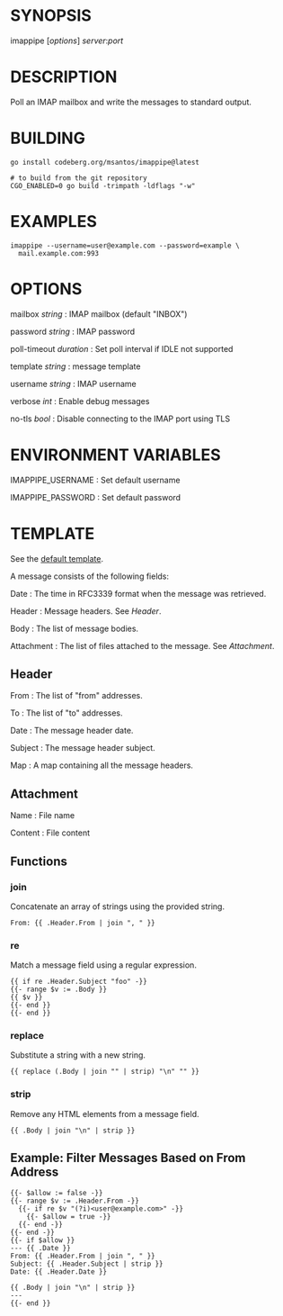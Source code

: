 # SYNOPSIS

imappipe [*options*] *server*:*port*

# DESCRIPTION

Poll an IMAP mailbox and write the messages to standard output.

# BUILDING

```
go install codeberg.org/msantos/imappipe@latest

# to build from the git repository
CGO_ENABLED=0 go build -trimpath -ldflags "-w"
```

# EXAMPLES

```
imappipe --username=user@example.com --password=example \
  mail.example.com:993
```

# OPTIONS

mailbox *string*
: IMAP mailbox (default "INBOX")

password *string*
: IMAP password

poll-timeout *duration*
: Set poll interval if IDLE not supported

template *string*
: message template

username *string*
: IMAP username

verbose *int*
: Enable debug messages

no-tls *bool*
: Disable connecting to the IMAP port using TLS

# ENVIRONMENT VARIABLES

IMAPPIPE_USERNAME
: Set default username

IMAPPIPE_PASSWORD
: Set default password

# TEMPLATE

See the [default
template](https://github.com/msantos/imappipe/blob/master/template.txt).

A message consists of the following fields:

Date
: The time in RFC3339 format when the message was retrieved.

Header
: Message headers. See *Header*.

Body
: The list of message bodies.

Attachment
: The list of files attached to the message. See *Attachment*.

## Header

From
: The list of "from" addresses.

To
: The list of "to" addresses.

Date
: The message header date.

Subject
: The message header subject.

Map
: A map containing all the message headers.

## Attachment

Name
: File name

Content
: File content

## Functions

### join

Concatenate an array of strings using the provided string.

```
From: {{ .Header.From | join ", " }}
```

### re

Match a message field using a regular expression.

```
{{ if re .Header.Subject "foo" -}}
{{- range $v := .Body }}
{{ $v }}
{{- end }}
{{- end }}
```

### replace

Substitute a string with a new string.

```
{{ replace (.Body | join "" | strip) "\n" "" }}
```

### strip

Remove any HTML elements from a message field.

```
{{ .Body | join "\n" | strip }}
```

## Example: Filter Messages Based on From Address

```
{{- $allow := false -}}
{{- range $v := .Header.From -}}
  {{- if re $v "(?i)<user@example.com>" -}}
    {{- $allow = true -}}
  {{- end -}}
{{- end -}}
{{- if $allow }}
--- {{ .Date }}
From: {{ .Header.From | join ", " }}
Subject: {{ .Header.Subject | strip }}
Date: {{ .Header.Date }}

{{ .Body | join "\n" | strip }}
---
{{- end }}
```

